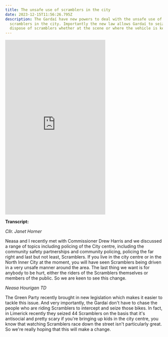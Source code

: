 ```yaml
---
title: The unsafe use of scramblers in the city
date: 2023-12-15T11:56:26.795Z
description: The Gardaí have new powers to deal with the unsafe use of
  scramblers in the city. Importantly the new law allows Gardaí to seize and
  dispose of scramblers whether at the scene or where the vehicle is kept.
---
```

<iframe width="320" height="560" src="https://www.youtube.com/embed/GvC3ptY1eRU" title="The unsafe use of scramblers in the city" frameborder="0" allow="accelerometer; autoplay; clipboard-write; encrypted-media; gyroscope; picture-in-picture; web-share" allowfullscreen></iframe>

**Transcript:**

*Cllr. Janet Horner*

Neasa and I recently met with Commissioner Drew Harris and we discussed a range of topics including policing of the City centre, including the community safety partnerships and community policing, policing the far right and last but not least, Scramblers. If you live in the city centre or in the North Inner City at the moment, you will have seen Scramblers being driven in a very unsafe manner around the area. The last thing we want is for anybody to be hurt, either the riders of the Scramblers themselves or members of the public. So we are keen to see this change. 

*Neasa Hourigan TD*

The Green Party recently brought in new legislation which makes it easier to tackle this issue. And very importantly, the Gardaí don't have to chase the people who are riding Scramblers to intercept and seize those bikes. In fact, in Limerick recently they seized 44 Scramblers on the basis that it's antisocial and pretty scary if you're bringing up kids in the city centre, you know that watching Scramblers race down the street isn't particularly great. So we're really hoping that this will make a change.